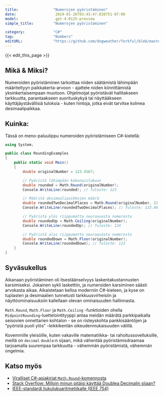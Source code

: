 ```yaml
---
title:                "Numerojen pyöristäminen"
date:                  2024-01-26T03:43:47.838751-07:00
model:                 gpt-4-0125-preview
simple_title:         "Numerojen pyöristäminen"

category:             "C#"
tag:                  "Numbers"
editURL:              "https://github.com/dogweather/forkful/blob/master/content/fi/c-sharp/rounding-numbers.md"
---
```


{{< edit_this_page >}}

## Mikä & Miksi?
Numeroiden pyöristäminen tarkoittaa niiden säätämistä lähimpään määriteltyyn paikkakerta-arvoon - ajattele niiden kiinnittämistä yksinkertaisempaan muotoon. Ohjelmoijat pyöristävät hallitakseen tarkkuutta, parantaakseen suorituskykyä tai näyttääkseen käyttäjäystävällisiä tuloksia - kuten hintoja, jotka eivät tarvitse kolmea desimaalipaikkaa.

## Kuinka:
Tässä on meno-paluulippu numeroiden pyöristämiseen C#-kielellä:

```csharp
using System;

public class RoundingExamples
{
    public static void Main()
    {
        double originalNumber = 123.4567;

        // Pyöristä lähimpään kokonaislukuun
        double rounded = Math.Round(originalNumber);
        Console.WriteLine(rounded); // Tuloste: 123

        // Määritä desimaalipaikkojen määrä
        double roundedTwoDecimalPlaces = Math.Round(originalNumber, 2);
        Console.WriteLine(roundedTwoDecimalPlaces); // Tuloste: 123.46

        // Pyöristä ylös riippumatta seuraavasta numerosta
        double roundedUp = Math.Ceiling(originalNumber);
        Console.WriteLine(roundedUp); // Tuloste: 124

        // Pyöristä alas riippumatta seuraavasta numerosta
        double roundedDown = Math.Floor(originalNumber);
        Console.WriteLine(roundedDown); // Tuloste: 123
    }
}
```

## Syväsukellus
Aikanaan pyöristäminen oli itsestäänselvyys laskentakustannusten karsimiseksi. Jokainen sykli laskettiin, ja numeroiden karsiminen säästi arvokasta aikaa. Aikaistetaan kelloa moderniin C#-kieleen, ja kyse on tuplasten ja desimaalien tunnetusti tarkkuusvirheisiin ja näyttöominaisuuksiin kallellaan olevan ominaisuuden hallinnasta.

`Math.Round`, `Math.Floor` ja `Math.Ceiling` -funktioiden ohella `MidpointRounding`-luettelointityyppi antaa meidän määrätä parkkipaikalla seisovien onnettarien kohtalon - se on risteyskohta pankkisääntöjen ja "pyöristä puoli ylös" -leikkikentän oikeudenmukaisuuden välillä.

Kovemmille yleisöille, kuten vakaville matematiikka- tai rahoitussovelluksille, meillä on `decimal` `double`:n sijaan, mikä vähentää pyöristämisdraamaa tarjoamalla suurempaa tarkkuutta - vähemmän pyöristämistä, vähemmän ongelmia.

## Katso myös
- [Viralliset C#-asiakirjat `Math.Round`-komennosta](https://docs.microsoft.com/en-us/dotnet/api/system.math.round)
- [Stack Overflow: Milloin minun pitäisi käyttää Doublea Decimalin sijaan?](https://stackoverflow.com/questions/1165761/decimal-vs-double-which-one-should-i-use-and-when)
- [IEEE-standardi liukulukuaritmetiikalle (IEEE 754)](https://en.wikipedia.org/wiki/IEEE_754)
